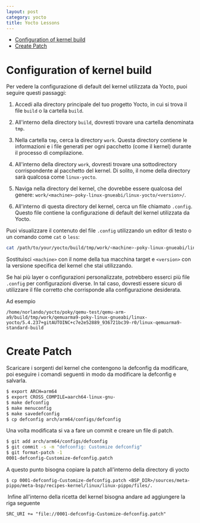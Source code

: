 ```yaml
---
layout: post
category: yocto
title: Yocto Lessons
---
```


- [Configuration of kernel build](#configuration-of-kernel-build)
- [Create Patch](#create-patch)


# Configuration of kernel build

Per vedere la configurazione di default del kernel utilizzata da Yocto, puoi seguire questi passaggi:

1. Accedi alla directory principale del tuo progetto Yocto, in cui si trova il file `build` o la cartella `build`.

2. All'interno della directory `build`, dovresti trovare una cartella denominata `tmp`.

3. Nella cartella `tmp`, cerca la directory `work`. Questa directory contiene le informazioni e i file generati per ogni pacchetto (come il kernel) durante il processo di compilazione.

4. All'interno della directory `work`, dovresti trovare una sottodirectory corrispondente al pacchetto del kernel. Di solito, il nome della directory sarà qualcosa come `linux-yocto`.

5. Naviga nella directory del kernel, che dovrebbe essere qualcosa del genere: `work/<machine>-poky-linux-gnueabi/linux-yocto/<version>/`.

6. All'interno di questa directory del kernel, cerca un file chiamato `.config`. Questo file contiene la configurazione di default del kernel utilizzata da Yocto.

Puoi visualizzare il contenuto del file `.config` utilizzando un editor di testo o un comando come `cat` o `less`:

```bash
cat /path/to/your/yocto/build/tmp/work/<machine>-poky-linux-gnueabi/linux-yocto/<version>/.config
```

Sostituisci `<machine>` con il nome della tua macchina target e `<version>` con la versione specifica del kernel che stai utilizzando.

Se hai più layer o configurazioni personalizzate, potrebbero esserci più file `.config` per configurazioni diverse. In tal caso, dovresti essere sicuro di utilizzare il file corretto che corrisponde alla configurazione desiderata.

Ad esempio

```
/home/norlando/yocto/poky/qemu-test/qemu-arm-a9/build/tmp/work/qemuarma9-poky-linux-gnueabi/linux-yocto/5.4.237+gitAUTOINC+c7e2e52889_936721bc39-r0/linux-qemuarma9-standard-build
```

# Create Patch

Scaricare i sorgenti del kernel che contengono la defconfig da modificare, poi eseguire i comandi seguenti in modo da modificare la defconfig e salvarla.

```bash
$ export ARCH=arm64
$ export CROSS_COMPILE=aarch64-linux-gnu-
$ make defconfig
$ make menuconfig
$ make savedefconfig
$ cp defconfig arch/arm64/configs/defconfig‍‍‍‍‍‍‍‍‍‍‍‍‍‍‍‍‍‍‍‍‍‍‍‍‍‍‍‍‍‍
```

Una volta modificata si va a fare un commit e creare un file di patch.

```bash
$ git add arch/arm64/configs/defconfig
$ git commit -s -m "defconfig: Customize defconfig"
$ git format-patch -1
0001-defconfig-Customize-defconfig.patch‍‍‍‍‍‍‍‍‍‍‍‍‍‍‍‍
```

A questo punto bisogna copiare la patch all'interno della directory di yocto

```
$ cp 0001-defconfig-Customize-defconfig.patch <BSP_DIR>/sources/meta-pippo/meta-bsp/recipes-kernel/linux/linux-pippo/files/.
```
‍‍
Infine all'interno della ricetta del kernel bisogna andare ad aggiungere la riga seguente

```
SRC_URI += "file://0001-defconfig-Customize-defconfig.patch"‍
```
